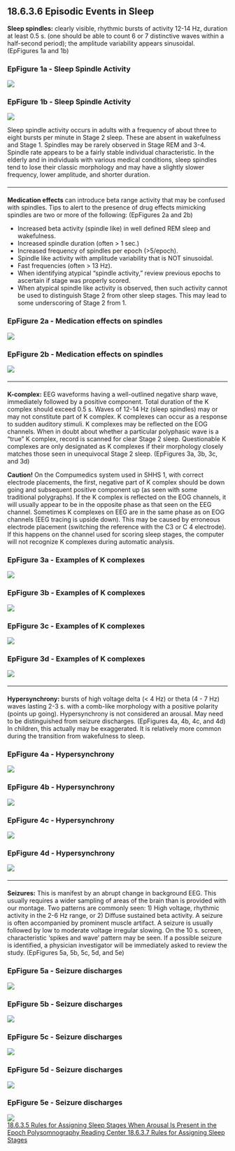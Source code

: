 ## 18.6.3.6 Episodic Events in Sleep

**Sleep spindles:** clearly visible, rhythmic bursts of activity 12-14 Hz, duration at least 0.5 s. (one should be able to count 6 or 7 distinctive waves within a half-second period); the amplitude variability appears sinusoidal.  (EpFigures 1a and 1b)

<div class="row">
  <div class="col-xs-12 col-sm-6">
    <div class="panel panel-default">
      <div class="panel-heading">
        <h3 class="panel-title">EpFigure 1a - Sleep Spindle Activity</h3>
      </div>
      <a href=":images_path:/e/ep1a.jpg?inline=1">
        <img src=":images_path:/e/ep1a.jpg">
      </a>
    </div>
  </div>
  <div class="col-xs-12 col-sm-6">
    <div class="panel panel-default">
      <div class="panel-heading">
        <h3 class="panel-title">EpFigure 1b - Sleep Spindle Activity</h3>
      </div>
      <a href=":images_path:/e/ep1b.jpg?inline=1">
        <img src=":images_path:/e/ep1b.jpg">
      </a>
    </div>
  </div>
</div>

Sleep spindle activity occurs in adults with a frequency of about three to eight bursts per minute in Stage 2 sleep.  These are absent in wakefulness and Stage 1.  Spindles may be rarely observed in Stage REM and 3-4.  Spindle rate appears to be a fairly stable individual characteristic.  In the elderly and in individuals with various medical conditions, sleep spindles tend to lose their classic morphology and may have a slightly slower frequency, lower amplitude, and shorter duration.

<hr class="soften" style="margin-top: 20px;margin-bottom: 20px;"/>

**Medication effects** can introduce beta range activity that may be confused with spindles.
Tips to alert to the presence of drug effects mimicking spindles are two or more of the following:
(EpFigures 2a and 2b)

- Increased beta activity (spindle like) in well defined REM sleep and wakefulness.
- Increased spindle duration (often > 1 sec.)
- Increased frequency of spindles per epoch (>5/epoch).
- Spindle like activity with amplitude variability that is NOT sinusoidal.
- Fast frequencies (often > 13 Hz).
- When identifying atypical “spindle activity,” review previous epochs to ascertain if stage was properly scored.
- When atypical spindle like activity is observed, then such activity cannot be used to distinguish Stage 2 from other sleep stages.  This may lead to some underscoring of Stage 2 from 1.

<div class="row">
  <div class="col-xs-12 col-sm-6">
    <div class="panel panel-default">
      <div class="panel-heading">
        <h3 class="panel-title">EpFigure 2a - Medication effects on spindles</h3>
      </div>
      <a href=":images_path:/e/ep2a.jpg?inline=1">
        <img src=":images_path:/e/ep2a.jpg">
      </a>
    </div>
  </div>
  <div class="col-xs-12 col-sm-6">
    <div class="panel panel-default">
      <div class="panel-heading">
        <h3 class="panel-title">EpFigure 2b - Medication effects on spindles</h3>
      </div>
      <a href=":images_path:/e/ep2b.jpg?inline=1">
        <img src=":images_path:/e/ep2b.jpg">
      </a>
    </div>
  </div>
</div>

<hr class="soften" style="margin-top: 20px;margin-bottom: 20px;"/>

**K-complex:**  EEG waveforms having a well-outlined negative sharp wave, immediately followed by a positive component.  Total duration of the K complex should exceed 0.5 s.  Waves of 12-14 Hz (sleep spindles) may or may not constitute part of K complex. K complexes can occur as a response to sudden auditory stimuli.  K complexes may be reflected on the EOG channels.  When in doubt about whether a particular polyphasic wave is a “true” K complex, record is scanned for clear Stage 2 sleep.  Questionable K complexes are only designated as K complexes if their morphology closely matches those seen in unequivocal Stage 2 sleep.  (EpFigures 3a, 3b, 3c, and 3d)

<div class="bs-callout bs-callout-warning">
  <p>
    <strong>Caution!</strong>
    On the Compumedics system used in SHHS 1, with correct electrode placements, the first, negative part of K complex should be down going and subsequent positive component up (as  seen with some traditional polygraphs).  If the K complex is reflected on the EOG channels, it will usually appear to be in the opposite phase as that seen on the EEG channel.  Sometimes K complexes on EEG are in the same phase as on EOG channels (EEG tracing is upside down).  This may be caused by erroneous electrode placement (switching the reference with the C3 or C 4 electrode).  If this happens on the channel used for scoring sleep stages, the computer will not recognize K complexes during automatic analysis.
  </p>
</div>

<div class="row">
  <div class="col-xs-12 col-sm-6 col-md-3">
    <div class="panel panel-default">
      <div class="panel-heading">
        <h3 class="panel-title">EpFigure 3a - Examples of K complexes</h3>
      </div>
      <a href=":images_path:/e/ep3a.jpg?inline=1">
        <img src=":images_path:/e/ep3a-thumbnail.jpg">
      </a>
    </div>
  </div>
  <div class="col-xs-12 col-sm-6 col-md-3">
    <div class="panel panel-default">
      <div class="panel-heading">
        <h3 class="panel-title">EpFigure 3b - Examples of K complexes</h3>
      </div>
      <a href=":images_path:/e/ep3b.jpg?inline=1">
        <img src=":images_path:/e/ep3b-thumbnail.jpg">
      </a>
    </div>
  </div>
  <div class="col-xs-12 col-sm-6 col-md-3">
    <div class="panel panel-default">
      <div class="panel-heading">
        <h3 class="panel-title">EpFigure 3c - Examples of K complexes</h3>
      </div>
      <a href=":images_path:/e/ep3c.jpg?inline=1">
        <img src=":images_path:/e/ep3c-thumbnail.jpg">
      </a>
    </div>
  </div>
  <div class="col-xs-12 col-sm-6 col-md-3">
    <div class="panel panel-default">
      <div class="panel-heading">
        <h3 class="panel-title">EpFigure 3d - Examples of K complexes</h3>
      </div>
      <a href=":images_path:/e/ep3d.jpg?inline=1">
        <img src=":images_path:/e/ep3d-thumbnail.jpg">
      </a>
    </div>
  </div>
</div>

<hr class="soften" style="margin-top: 20px;margin-bottom: 20px;"/>

**Hypersynchrony:** bursts of high voltage delta (< 4 Hz) or theta (4 - 7 Hz) waves lasting 2-3 s. with a comb-like morphology with a positive polarity (points up going).  Hypersynchrony is not considered an arousal. May need to be distinguished from seizure discharges. (EpFigures 4a, 4b, 4c, and 4d)
In children, this actually may be exaggerated.  It is relatively more common during the transition from wakefulness to sleep.

<div class="row">
  <div class="col-xs-12 col-sm-6 col-md-3">
    <div class="panel panel-default">
      <div class="panel-heading">
        <h3 class="panel-title">EpFigure 4a - Hypersynchrony</h3>
      </div>
      <a href=":images_path:/e/ep4a.jpg?inline=1">
        <img src=":images_path:/e/ep4a-thumbnail.jpg">
      </a>
    </div>
  </div>
  <div class="col-xs-12 col-sm-6 col-md-3">
    <div class="panel panel-default">
      <div class="panel-heading">
        <h3 class="panel-title">EpFigure 4b - Hypersynchrony</h3>
      </div>
      <a href=":images_path:/e/ep4b.jpg?inline=1">
        <img src=":images_path:/e/ep4b-thumbnail.jpg">
      </a>
    </div>
  </div>
  <div class="col-xs-12 col-sm-6 col-md-3">
    <div class="panel panel-default">
      <div class="panel-heading">
        <h3 class="panel-title">EpFigure 4c - Hypersynchrony</h3>
      </div>
      <a href=":images_path:/e/ep4c.jpg?inline=1">
        <img src=":images_path:/e/ep4c-thumbnail.jpg">
      </a>
    </div>
  </div>
  <div class="col-xs-12 col-sm-6 col-md-3">
    <div class="panel panel-default">
      <div class="panel-heading">
        <h3 class="panel-title">EpFigure 4d - Hypersynchrony</h3>
      </div>
      <a href=":images_path:/e/ep4d.jpg?inline=1">
        <img src=":images_path:/e/ep4d-thumbnail.jpg">
      </a>
    </div>
  </div>
</div>

<hr class="soften" style="margin-top: 20px;margin-bottom: 20px;"/>

**Seizures:**  This is manifest by an abrupt change in background EEG.  This usually requires a wider sampling of areas of the brain than is provided with our montage.  Two patterns are commonly seen: 1) High voltage, rhythmic activity in the 2-6 Hz range, or 2) Diffuse sustained beta activity.  A seizure is often accompanied by prominent muscle artifact.  A seizure is usually followed by low to moderate voltage irregular slowing.  On the 10 s. screen, characteristic ‘spikes and wave’ pattern may be seen.  If a possible seizure is identified, a physician investigator will be immediately asked to review the study. (EpFigures 5a, 5b, 5c, 5d, and 5e)

<div class="row">
  <div class="col-xs-12 col-sm-6">
    <div class="panel panel-default">
      <div class="panel-heading">
        <h3 class="panel-title">EpFigure 5a - Seizure discharges</h3>
      </div>
      <a href=":images_path:/e/ep5a.jpg?inline=1">
        <img src=":images_path:/e/ep5a.jpg">
      </a>
    </div>
  </div>
  <div class="col-xs-12 col-sm-6">
    <div class="panel panel-default">
      <div class="panel-heading">
        <h3 class="panel-title">EpFigure 5b - Seizure discharges</h3>
      </div>
      <a href=":images_path:/e/ep5b.jpg?inline=1">
        <img src=":images_path:/e/ep5b.jpg">
      </a>
    </div>
  </div>
</div>

<div class="row">
  <div class="col-xs-12 col-sm-4">
    <div class="panel panel-default">
      <div class="panel-heading">
        <h3 class="panel-title">EpFigure 5c - Seizure discharges</h3>
      </div>
      <a href=":images_path:/e/ep5c.jpg?inline=1">
        <img src=":images_path:/e/ep5c-thumbnail.jpg">
      </a>
    </div>
  </div>
  <div class="col-xs-12 col-sm-4">
    <div class="panel panel-default">
      <div class="panel-heading">
        <h3 class="panel-title">EpFigure 5d - Seizure discharges</h3>
      </div>
      <a href=":images_path:/e/ep5d.jpg?inline=1">
        <img src=":images_path:/e/ep5d-thumbnail.jpg">
      </a>
    </div>
  </div>
  <div class="col-xs-12 col-sm-4">
    <div class="panel panel-default">
      <div class="panel-heading">
        <h3 class="panel-title">EpFigure 5e - Seizure discharges</h3>
      </div>
      <a href=":images_path:/e/ep5e.jpg?inline=1">
        <img src=":images_path:/e/ep5e-thumbnail.jpg">
      </a>
    </div>
  </div>
</div>


<div class="center">
<div class="btn-group">
  <a href=":pages_path:/manuals/psg-reading-center/18-06-03-05-rules-for-assigning-sleep-stages-when-arousal-is-present-in-the-epoch.md" class="btn btn-default">
    <span class="glyphicon glyphicon-chevron-left"></span>
    18.6.3.5 Rules for Assigning Sleep Stages When Arousal Is Present in the Epoch
  </a>

  <a href=":pages_path:/manuals/psg-reading-center" class="btn btn-default">
    <span class="glyphicon glyphicon-chevron-up"></span>
    Polysomnography Reading Center
  </a>

  <a href=":pages_path:/manuals/psg-reading-center/18-06-03-07-rules-for-assigning-sleep-stages.md" class="btn btn-success">
    18.6.3.7 Rules for Assigning Sleep Stages
    <span class="glyphicon glyphicon-chevron-right"></span>
  </a>
</div>
</div>
